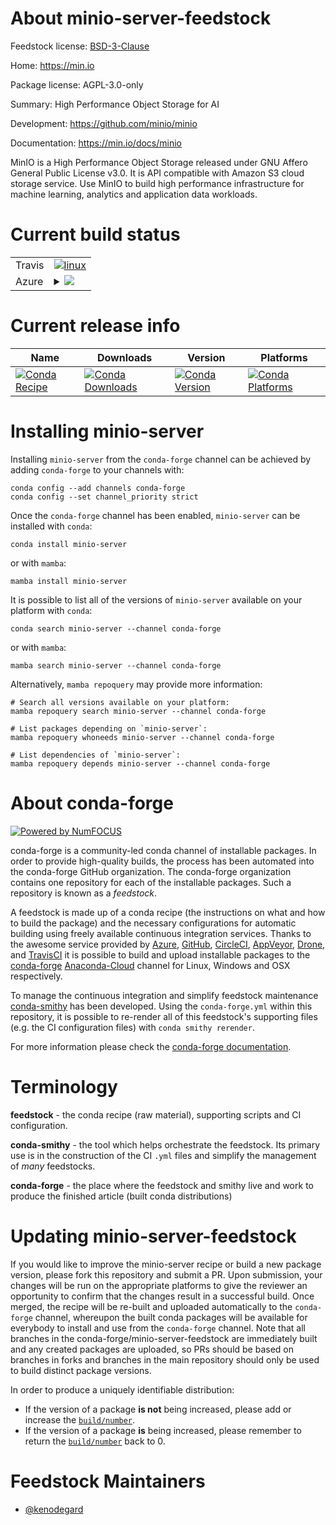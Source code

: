 About minio-server-feedstock
============================

Feedstock license: [BSD-3-Clause](https://github.com/conda-forge/minio-server-feedstock/blob/main/LICENSE.txt)

Home: https://min.io

Package license: AGPL-3.0-only

Summary: High Performance Object Storage for AI

Development: https://github.com/minio/minio

Documentation: https://min.io/docs/minio

MinIO is a High Performance Object Storage released under GNU Affero General Public License v3.0.
It is API compatible with Amazon S3 cloud storage service. Use MinIO to build high performance
infrastructure for machine learning, analytics and application data workloads.


Current build status
====================


<table><tr>
    <td>Travis</td>
    <td>
      <a href="https://app.travis-ci.com/conda-forge/minio-server-feedstock">
        <img alt="linux" src="https://img.shields.io/travis/com/conda-forge/minio-server-feedstock/main.svg?label=Linux">
      </a>
    </td>
  </tr>
    
  <tr>
    <td>Azure</td>
    <td>
      <details>
        <summary>
          <a href="https://dev.azure.com/conda-forge/feedstock-builds/_build/latest?definitionId=20319&branchName=main">
            <img src="https://dev.azure.com/conda-forge/feedstock-builds/_apis/build/status/minio-server-feedstock?branchName=main">
          </a>
        </summary>
        <table>
          <thead><tr><th>Variant</th><th>Status</th></tr></thead>
          <tbody><tr>
              <td>linux_64</td>
              <td>
                <a href="https://dev.azure.com/conda-forge/feedstock-builds/_build/latest?definitionId=20319&branchName=main">
                  <img src="https://dev.azure.com/conda-forge/feedstock-builds/_apis/build/status/minio-server-feedstock?branchName=main&jobName=linux&configuration=linux%20linux_64_" alt="variant">
                </a>
              </td>
            </tr><tr>
              <td>linux_aarch64</td>
              <td>
                <a href="https://dev.azure.com/conda-forge/feedstock-builds/_build/latest?definitionId=20319&branchName=main">
                  <img src="https://dev.azure.com/conda-forge/feedstock-builds/_apis/build/status/minio-server-feedstock?branchName=main&jobName=linux&configuration=linux%20linux_aarch64_" alt="variant">
                </a>
              </td>
            </tr><tr>
              <td>linux_ppc64le</td>
              <td>
                <a href="https://dev.azure.com/conda-forge/feedstock-builds/_build/latest?definitionId=20319&branchName=main">
                  <img src="https://dev.azure.com/conda-forge/feedstock-builds/_apis/build/status/minio-server-feedstock?branchName=main&jobName=linux&configuration=linux%20linux_ppc64le_" alt="variant">
                </a>
              </td>
            </tr><tr>
              <td>osx_64</td>
              <td>
                <a href="https://dev.azure.com/conda-forge/feedstock-builds/_build/latest?definitionId=20319&branchName=main">
                  <img src="https://dev.azure.com/conda-forge/feedstock-builds/_apis/build/status/minio-server-feedstock?branchName=main&jobName=osx&configuration=osx%20osx_64_" alt="variant">
                </a>
              </td>
            </tr><tr>
              <td>osx_arm64</td>
              <td>
                <a href="https://dev.azure.com/conda-forge/feedstock-builds/_build/latest?definitionId=20319&branchName=main">
                  <img src="https://dev.azure.com/conda-forge/feedstock-builds/_apis/build/status/minio-server-feedstock?branchName=main&jobName=osx&configuration=osx%20osx_arm64_" alt="variant">
                </a>
              </td>
            </tr><tr>
              <td>win_64</td>
              <td>
                <a href="https://dev.azure.com/conda-forge/feedstock-builds/_build/latest?definitionId=20319&branchName=main">
                  <img src="https://dev.azure.com/conda-forge/feedstock-builds/_apis/build/status/minio-server-feedstock?branchName=main&jobName=win&configuration=win%20win_64_" alt="variant">
                </a>
              </td>
            </tr>
          </tbody>
        </table>
      </details>
    </td>
  </tr>
</table>

Current release info
====================

| Name | Downloads | Version | Platforms |
| --- | --- | --- | --- |
| [![Conda Recipe](https://img.shields.io/badge/recipe-minio--server-green.svg)](https://anaconda.org/conda-forge/minio-server) | [![Conda Downloads](https://img.shields.io/conda/dn/conda-forge/minio-server.svg)](https://anaconda.org/conda-forge/minio-server) | [![Conda Version](https://img.shields.io/conda/vn/conda-forge/minio-server.svg)](https://anaconda.org/conda-forge/minio-server) | [![Conda Platforms](https://img.shields.io/conda/pn/conda-forge/minio-server.svg)](https://anaconda.org/conda-forge/minio-server) |

Installing minio-server
=======================

Installing `minio-server` from the `conda-forge` channel can be achieved by adding `conda-forge` to your channels with:

```
conda config --add channels conda-forge
conda config --set channel_priority strict
```

Once the `conda-forge` channel has been enabled, `minio-server` can be installed with `conda`:

```
conda install minio-server
```

or with `mamba`:

```
mamba install minio-server
```

It is possible to list all of the versions of `minio-server` available on your platform with `conda`:

```
conda search minio-server --channel conda-forge
```

or with `mamba`:

```
mamba search minio-server --channel conda-forge
```

Alternatively, `mamba repoquery` may provide more information:

```
# Search all versions available on your platform:
mamba repoquery search minio-server --channel conda-forge

# List packages depending on `minio-server`:
mamba repoquery whoneeds minio-server --channel conda-forge

# List dependencies of `minio-server`:
mamba repoquery depends minio-server --channel conda-forge
```


About conda-forge
=================

[![Powered by
NumFOCUS](https://img.shields.io/badge/powered%20by-NumFOCUS-orange.svg?style=flat&colorA=E1523D&colorB=007D8A)](https://numfocus.org)

conda-forge is a community-led conda channel of installable packages.
In order to provide high-quality builds, the process has been automated into the
conda-forge GitHub organization. The conda-forge organization contains one repository
for each of the installable packages. Such a repository is known as a *feedstock*.

A feedstock is made up of a conda recipe (the instructions on what and how to build
the package) and the necessary configurations for automatic building using freely
available continuous integration services. Thanks to the awesome service provided by
[Azure](https://azure.microsoft.com/en-us/services/devops/), [GitHub](https://github.com/),
[CircleCI](https://circleci.com/), [AppVeyor](https://www.appveyor.com/),
[Drone](https://cloud.drone.io/welcome), and [TravisCI](https://travis-ci.com/)
it is possible to build and upload installable packages to the
[conda-forge](https://anaconda.org/conda-forge) [Anaconda-Cloud](https://anaconda.org/)
channel for Linux, Windows and OSX respectively.

To manage the continuous integration and simplify feedstock maintenance
[conda-smithy](https://github.com/conda-forge/conda-smithy) has been developed.
Using the ``conda-forge.yml`` within this repository, it is possible to re-render all of
this feedstock's supporting files (e.g. the CI configuration files) with ``conda smithy rerender``.

For more information please check the [conda-forge documentation](https://conda-forge.org/docs/).

Terminology
===========

**feedstock** - the conda recipe (raw material), supporting scripts and CI configuration.

**conda-smithy** - the tool which helps orchestrate the feedstock.
                   Its primary use is in the construction of the CI ``.yml`` files
                   and simplify the management of *many* feedstocks.

**conda-forge** - the place where the feedstock and smithy live and work to
                  produce the finished article (built conda distributions)


Updating minio-server-feedstock
===============================

If you would like to improve the minio-server recipe or build a new
package version, please fork this repository and submit a PR. Upon submission,
your changes will be run on the appropriate platforms to give the reviewer an
opportunity to confirm that the changes result in a successful build. Once
merged, the recipe will be re-built and uploaded automatically to the
`conda-forge` channel, whereupon the built conda packages will be available for
everybody to install and use from the `conda-forge` channel.
Note that all branches in the conda-forge/minio-server-feedstock are
immediately built and any created packages are uploaded, so PRs should be based
on branches in forks and branches in the main repository should only be used to
build distinct package versions.

In order to produce a uniquely identifiable distribution:
 * If the version of a package **is not** being increased, please add or increase
   the [``build/number``](https://docs.conda.io/projects/conda-build/en/latest/resources/define-metadata.html#build-number-and-string).
 * If the version of a package **is** being increased, please remember to return
   the [``build/number``](https://docs.conda.io/projects/conda-build/en/latest/resources/define-metadata.html#build-number-and-string)
   back to 0.

Feedstock Maintainers
=====================

* [@kenodegard](https://github.com/kenodegard/)

